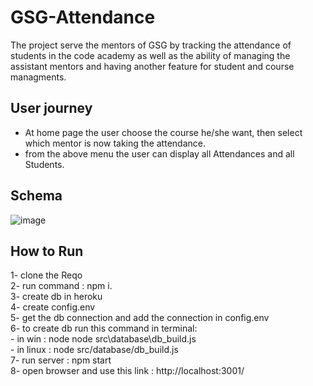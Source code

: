 # GSG-Attendance


The project serve the mentors of GSG by tracking the attendance of students in the code academy as well as the ability of managing the assistant mentors and having another feature for student and course managments.

## User journey
- At home page the user choose the course he/she want, then select which mentor is now taking the attendance.
- from the above menu the user can display all Attendances and all Students.

## Schema

![image](https://user-images.githubusercontent.com/56412800/75423111-b9eb2680-5946-11ea-994e-1ff80868179b.png)<br>


## How to Run 
1- clone the Reqo <br>
2- run command : npm i.<br>
3- create db in heroku <br>
4- create config.env <br>
5- get the db connection and add the connection in config.env<br>
6- to create db run this command in terminal: <br>
   <tab> - in win : node  node src\database\db_build.js<br>
   <tab> - in linux : node src/database/db_build.js<br>
7- run server : npm start <br>
8- open browser and use this link : http://localhost:3001/


